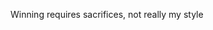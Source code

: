 Winning requires sacrifices, not really my style

<!---
Zenxlay/Zenxlay is a ✨ special ✨ repository because its `README.md` (this file) appears on your GitHub profile.
You can click the Preview link to take a look at your changes.
--->
